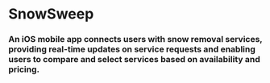 # SnowSweep

### An iOS mobile app connects users with snow removal services, providing real-time updates on service requests and enabling users to compare and select services based on availability and pricing.
